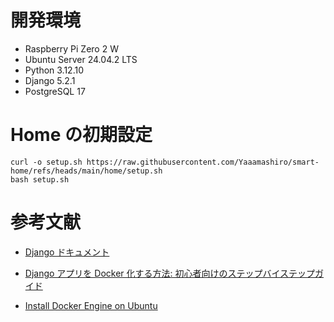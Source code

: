 # 開発環境

- Raspberry Pi Zero 2 W
- Ubuntu Server 24.04.2 LTS
- Python 3.12.10
- Django 5.2.1
- PostgreSQL 17

# Home の初期設定

```
curl -o setup.sh https://raw.githubusercontent.com/Yaaamashiro/smart-home/refs/heads/main/home/setup.sh
bash setup.sh
```

# 参考文献

- [Django ドキュメント](https://docs.djangoproject.com/ja/5.2/ "Django ドキュメント | Django document")

- [Django アプリを Docker 化する方法: 初心者向けのステップバイステップガイド](https://www.docker.com/ja-jp/blog/how-to-dockerize-django-app/ "アプリを Docker 化する方法: 初心者向けのステップバイステップガイド | Docker")

- [Install Docker Engine on Ubuntu](https://docs.docker.com/engine/install/ubuntu/ "Ubuntu | Docker Docs")
